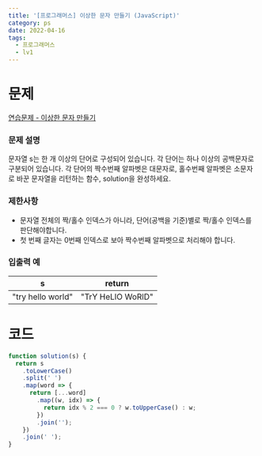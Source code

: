```yaml
---
title: '[프로그래머스] 이상한 문자 만들기 (JavaScript)'
category: ps
date: 2022-04-16
tags:
  - 프로그래머스
  - lv1
---
```


# 문제

[연습문제 - 이상한 문자 만들기](https://school.programmers.co.kr/learn/courses/30/lessons/12930)

### 문제 설명

문자열 s는 한 개 이상의 단어로 구성되어 있습니다. 각 단어는 하나 이상의 공백문자로 구분되어 있습니다. 각 단어의 짝수번째 알파벳은 대문자로, 홀수번째 알파벳은 소문자로 바꾼 문자열을 리턴하는 함수, solution을 완성하세요.

### 제한사항

- 문자열 전체의 짝/홀수 인덱스가 아니라, 단어(공백을 기준)별로 짝/홀수 인덱스를 판단해야합니다.
- 첫 번째 글자는 0번째 인덱스로 보아 짝수번째 알파벳으로 처리해야 합니다.

### 입출력 예

| s                 | return            |
| ----------------- | ----------------- |
| "try hello world" | "TrY HeLlO WoRlD" |

# 코드

```js
function solution(s) {
  return s
    .toLowerCase()
    .split(' ')
    .map(word => {
      return [...word]
        .map((w, idx) => {
          return idx % 2 === 0 ? w.toUpperCase() : w;
        })
        .join('');
    })
    .join(' ');
}
```
